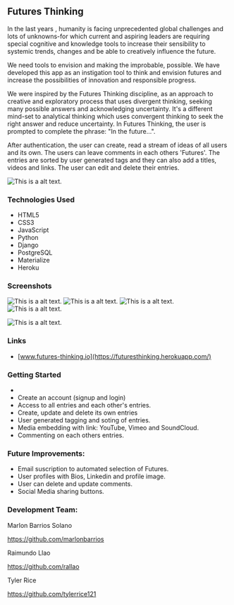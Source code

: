 ## Futures Thinking
In the last years , humanity is facing unprecedented global challenges and lots of unknowns-for which current and aspiring leaders are requiring special cognitive and knowledge tools to increase their sensibility to systemic trends, changes and be able to creatively influence the future. 

We need tools to envision and making the improbable, possible. We have developed this app as an instigation tool to think and envision futures and increase the possibilities of innovation and responsible progress. 

We were inspired by the Futures Thinking discipline, as an approach to creative and exploratory process that uses divergent thinking, seeking many possible answers and acknowledging uncertainty. It's a different mind-set to analytical thinking which uses convergent thinking to seek the right answer and reduce uncertainty. In Futures Thinking, the user is prompted to complete the phrase: "In the future...". 

After authentication, the user can  create, read a stream of ideas of all users and its own. The users can leave comments in each others 'Futures'. The entries are sorted by user generated tags and they can also add a titles, videos and links. The user can edit and delete their entries.

![This is a alt text.](main_app/static/images/home.png "This is a sample image.")

### Technologies Used

* HTML5
* CSS3
* JavaScript
* Python
* Django
* PostgreSQL
* Materialize
* Heroku

### Screenshots

![This is a alt text.](main_app/static/images/feed.png "This is a sample image.")
![This is a alt text.](main_app/static/images/comments.png "This is a sample image.")
![This is a alt text.](main_app/static/images/video.png "This is a sample image.")
![This is a alt text.](main_app/static/images/mobile1.png "This is a sample image.")

![This is a alt text.](main_app/static/images/mobile2.png "This is a sample image.")


### Links

* [www.futures-thinking.io](https://futuresthinking.herokuapp.com/)

### Getting Started

* 
* Create an account (signup and login)
* Access to all entries and each other's entries.
* Create, update and delete its own entries
* User generated tagging and soting of entries.
* Media embedding with link: YouTube, Vimeo and SoundCloud.
* Commenting on each others entries.

### Future Improvements:

* Email suscription to automated selection of Futures.
* User profiles with Bios, Linkedin and profile image.
* User can delete and update comments.
* Social Media sharing buttons.

### Development Team:


Marlon Barrios Solano

https://github.com/marlonbarrios

Raimundo Llao

https://github.com/rallao

Tyler Rice

https://github.com/tylerrice121







 
